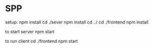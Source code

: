 # SPP
setup:
npm install
cd ./sever
npm install
cd ../
cd ./frontend
npm install


to start server
npm start

to run client
cd ./frontend
npm start
